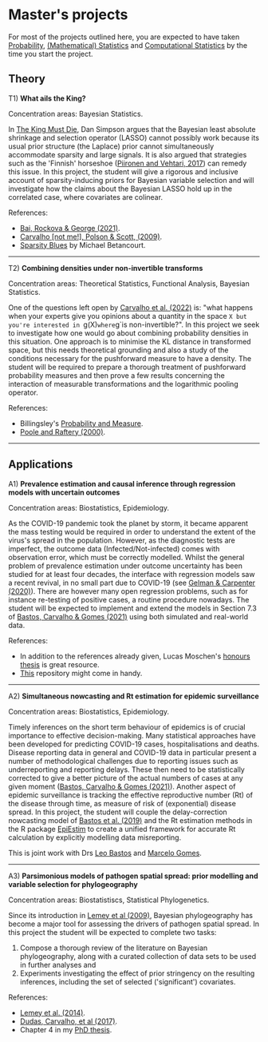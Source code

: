 # Master's projects

For most of the projects outlined here, you are expected to have taken [Probability](https://emap.fgv.br/disciplina/mestrado/probabilidade), [(Mathematical) Statistics](https://emap.fgv.br/disciplina/mestrado/inferencia-estatistica) and [Computational Statistics](https://emap.fgv.br/disciplina/doutorado/estatistica-computacional) by the time you start the project. 

## Theory

T1) **What ails the King?**

Concentration areas: Bayesian Statistics.

In [The King Must Die](https://statmodeling.stat.columbia.edu/2017/11/02/king-must-die/), Dan Simpson argues that the Bayesian least absolute shrinkage and selection operator (LASSO) cannot possibly work because its usual prior structure (the Laplace) prior cannot simultaneously accommodate sparsity and large signals. It is also argued that strategies such as the 'Finnish' horseshoe ([Piironen and Vehtari, 2017](https://doi.org/10.1214/17-EJS1337SI)) can remedy this issue. 
In this project, the student will give a rigorous and inclusive account of sparsity-inducing priors for Bayesian variable selection and will investigate how the claims about the Bayesian LASSO hold up in the correlated case, where covariates are colinear.

References:
- [Bai, Rockova & George (2021)](http://raybai.net/wp-content/uploads/2021/05/SSL_review.pdf).
- [Carvalho [not me!], Polson & Scott, (2009)](http://proceedings.mlr.press/v5/carvalho09a.html).
- [Sparsity Blues](https://betanalpha.github.io/assets/case_studies/modeling_sparsity.html) by Michael Betancourt.

---

T2) **Combining densities under non-invertible transforms**

Concentration areas: Theoretical Statistics, Functional Analysis, Bayesian Statistics.

One of the questions left open by [Carvalho et al. (2022)](https://arxiv.org/abs/1502.04206) is: "what happens when your experts give you opinions about a quantity in the space `X but you're interested in `g(X)` where `g`is non-invertible?". In this project we seek to investigate how one would go about combining probability densities in this situation. One approach is to minimise the KL distance in transformed space, but this needs theoretical grounding and also a study of the conditions necessary for the pushforward measure to have a density. The student will be required to prepare a thorough treatment of pushforward probability measures and then prove a few results concerning the interaction of measurable transformations and the logarithmic pooling operator.

References:
- Billingsley's [Probability and Measure](https://www.colorado.edu/amath/sites/default/files/attached-files/billingsley.pdf).
- [Poole and Raftery (2000)](https://www.stat.washington.edu/raftery/Research/PDF/poole2000.pdf).

---

## Applications

A1) **Prevalence estimation and causal inference through regression models with uncertain outcomes**

Concentration areas: Biostatistics, Epidemiology.

As the COVID-19 pandemic took the planet by storm, it became apparent the mass testing would be required in order to understand the extent of the virus's spread in the population.
However, as the diagnostic tests are imperfect, the outcome data (Infected/Not-infected) comes with observation error, which must be correctly modelled.
Whilst the general problem of prevalence estimation under outcome uncertainty has been studied for at least four decades, the interface with regression models saw a recent revival, in no small part due to COVID-19 (see [Gelman & Carpenter (2020)](http://www.stat.columbia.edu/~gelman/research/unpublished/specificity.pdf)).
There are however many open regression problems, such as for instance re-testing of positive cases, a routine procedure nowadays. 
The student will be expected to implement and extend the models in Section 7.3 of [Bastos, Carvalho & Gomes (2021)](https://github.com/maxbiostat/papers/blob/master/PAPERS/2021_Bastos_Carvalho_Gomes.pdf) using both simulated and real-world data. 

References:
- In addition to the references already given, Lucas Moschen's [honours thesis](https://github.com/lucasmoschen/rds-bayesian-analysis-tcc) is great resource.
- [This](https://github.com/epiforecasts/inc2prev) repository might come in handy.

---

A2) **Simultaneous nowcasting and Rt estimation for epidemic surveillance**

Concentration areas: Biostatistics, Epidemiology.

Timely inferences on the short term behaviour of epidemics is of crucial importance to effective decision-making.
Many statistical approaches have been developed for predicting COVID-19 cases, hospitalisations and deaths.
Disease reporting data in general and COVID-19 data in particular present a number of methodological challenges due to reporting issues such as underreporting and reporting delays.
These then need to be statistically corrected to give a better picture of the actual numbers of cases at any given moment ([Bastos, Carvalho & Gomes (2021)](https://github.com/maxbiostat/papers/blob/master/PAPERS/2021_Bastos_Carvalho_Gomes.pdf)).
Another aspect of epidemic surveillance is tracking the effective reproductive number (Rt) of the disease through time, as measure of risk of (exponential) disease spread. 
In this project, the student will couple the delay-correction nowcasting model of [Bastos et al. (2019)](https://onlinelibrary.wiley.com/doi/full/10.1002/sim.8303) and the Rt estimation methods in the R package [EpiEstim](https://github.com/mrc-ide/EpiEstim) to create a unified framework for accurate Rt calculation by explicitly modelling data misreporting. 

This is joint work with Drs [Leo Bastos](https://lsbastos.github.io/) and [Marcelo Gomes](https://scholar.google.com/citations?user=b018FBIAAAAJ&hl=en&authuser=1&oi=ao). 

---

A3) **Parsimonious models of pathogen spatial spread: prior modelling and variable selection for phylogeography**

Concentration areas: Biostatistiscs, Statistical Phylogenetics.

Since its introduction in [Lemey et al (2009)](https://journals.plos.org/ploscompbiol/article?id=10.1371/journal.pcbi.1000520), Bayesian phylogeography has become a major tool for assessing the drivers of pathogen spatial spread. 
In this project the student will be expected to complete two tasks:
1. Compose a thorough review of the literature on Bayesian phylogeography, along with a curated collection of data sets to be used in further analyses and
2. Experiments investigating the effect of prior stringency on the resulting inferences, including the set of selected ('significant') covariates.

References:

- [Lemey et al. (2014)](https://journals.plos.org/plospathogens/article?id=10.1371/journal.ppat.1003932).
- [Dudas, Carvalho, et al (2017)](https://www.nature.com/articles/nature22040).
- Chapter 4 in my [PhD thesis](https://github.com/maxbiostat/PhD_Thesis).
